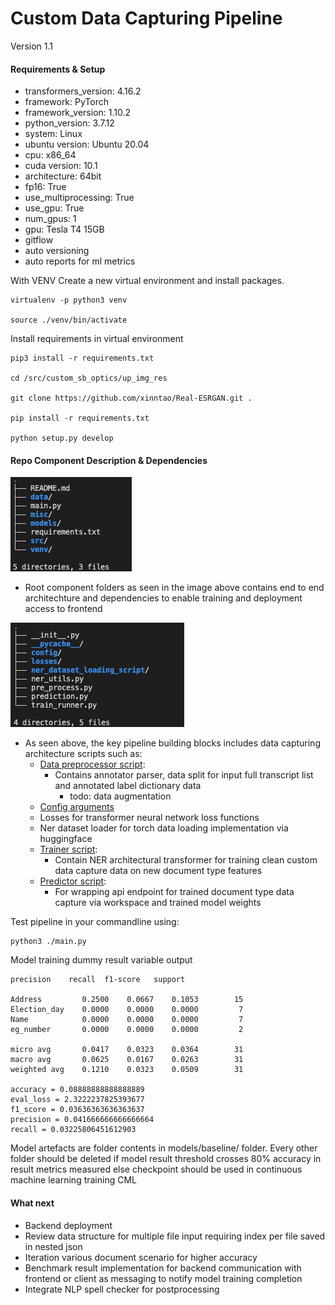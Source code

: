 Custom Data Capturing Pipeline
======================
Version 1.1

#### Requirements & Setup

- transformers_version: 4.16.2
- framework: PyTorch
- framework_version: 1.10.2
- python_version: 3.7.12
- system: Linux
- ubuntu version: Ubuntu 20.04
- cpu: x86_64
- cuda version: 10.1
- architecture: 64bit
- fp16: True
- use_multiprocessing: True
- use_gpu: True
- num_gpus: 1
- gpu: Tesla T4  15GB
- gitflow
- auto versioning
- auto reports for ml metrics

With VENV Create a new virtual environment and install packages.

    virtualenv -p python3 venv

    source ./venv/bin/activate

Install requirements in virtual environment

    pip3 install -r requirements.txt

    cd /src/custom_sb_optics/up_img_res

    git clone https://github.com/xinntao/Real-ESRGAN.git .

    pip install -r requirements.txt

    python setup.py develop


#### Repo Component Description & Dependencies

![Repo Directory and Components](misc/dir_01.png)

- Root component folders as seen in the image above contains end to end architechture and dependencies to enable training and deployment access to frontend 

![Repo Directory and Components](misc/dir_02.png)

- As seen above, the key pipeline building blocks includes data capturing architecture scripts such as:
    - [Data preprocessor script](src/custom_sb_optics/pre_process.py):
        - Contains annotator parser, data split for input full transcript list and annotated label dictionary data
            - todo: data augmentation
    - [Config arguments](src/custom_sb_optics/config/)
    - Losses for transformer neural network loss functions
    - Ner dataset loader for torch data loading implementation via huggingface
    - [Trainer script](src/custom_sb_optics/train_runner.py):
        - Contain NER architectural transformer for training clean custom data capture data on new document type features
    - [Predictor script](src/custom_sb_optics/prediction.py): 
        - For wrapping api endpoint for trained document type data capture via workspace and trained model weights

Test pipeline in your commandline using:

    python3 ./main.py

Model training dummy result variable output

    precision    recall  f1-score   support

    Address         0.2500    0.0667    0.1053        15
    Election_day    0.0000    0.0000    0.0000         7
    Name            0.0000    0.0000    0.0000         7
    eg_number       0.0000    0.0000    0.0000         2

    micro avg       0.0417    0.0323    0.0364        31
    macro avg       0.0625    0.0167    0.0263        31
    weighted avg    0.1210    0.0323    0.0509        31

    accuracy = 0.08888888888888889
    eval_loss = 2.3222237825393677
    f1_score = 0.03636363636363637
    precision = 0.041666666666666664
    recall = 0.03225806451612903

Model artefacts are folder contents in models/baseline/ folder. Every other folder should be deleted if model result threshold crosses 80% accuracy in result metrics measured else checkpoint should be used in continuous machine learning training CML

#### What next

- Backend deployment
- Review data structure for multiple file input requiring index per file saved in nested json
- Iteration various document scenario for higher accuracy
- Benchmark result implementation for backend communication with frontend or client as messaging to notify model training completion
- Integrate NLP spell checker for postprocessing